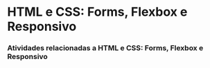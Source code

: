 # HTML e CSS: Forms, Flexbox e Responsivo

### Atividades relacionadas a HTML e CSS: Forms, Flexbox e Responsivo


